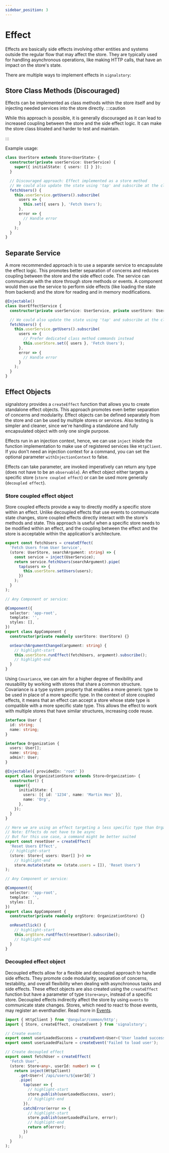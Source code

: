 ```yaml
---
sidebar_position: 3
---
```


# Effect

Effects are basically side effects involving other entities and systems outside the regular flow that may affect the store. They are typically used for handling asynchronous operations, like making HTTP calls, that have an impact on the store's state.

There are multiple ways to implement effects in `signalstory`:

## Store Class Methods (Discouraged)

Effects can be implemented as class methods within the store itself and by injecting needed services into the store directly.
:::caution

While this approach is possible, it is generally discouraged as it can lead to increased coupling between the store and the side effect logic. It can make the store class bloated and harder to test and maintain.

:::

Example usage:

```typescript
class UserStore extends Store<UserState> {
  constructor(private userService: UserService) {
    super({ initialState: { users: [] } });
  }

  // Discouraged approach: Effect implemented as a store method
  // We could also update the state using 'tap' and subscribe at the client
  fetchUsers() {
    this.userService.getUsers().subscribe(
      users => {
        this.set({ users }, 'Fetch Users');
      },
      error => {
        // Handle error
      }
    );
  }
}
```

## Separate Service

A more recommended approach is to use a separate service to encapsulate the effect logic. This promotes better separation of concerns and reduces coupling between the store and the side effect code. The service can communicate with the store through store methods or events. A component would then use the service to perform side effects (like loading the state from backend) and the store for reading and in memory modifications.

```typescript
@Injectable()
class UserEffectService {
  constructor(private userService: UserService, private userStore: UserStore) {}

  // We could also update the state using 'tap' and subscribe at the client
  fetchUsers() {
    this.userService.getUsers().subscribe(
      users => {
        // Prefer dedicated class method commands instead
        this.userStore.set({ users }, 'Fetch Users');
      },
      error => {
        // Handle error
      }
    );
  }
}
```

## Effect Objects

signalstory provides a `createEffect` function that allows you to create standalone effect objects. This approach promotes even better separation of concerns and modularity. Effect objects can be defined separately from the store and can be used by multiple stores or services. Also testing is simpler and cleaner, since we're handling a standalone and fully encapsulated object with only one single purpose.

Effects run in an injection context, hence, we can use `inject` inisde the function implementation to make use of registered services like `HttpClient`. If you don't need an injection context for a command, you can set the optional parameter `withInjectionContext` to false.

Effects can take parameter, are invoked imperatively can return any type (does not have to be an `observable`). An effect object either targets a specific store (`store coupled effect`) or can be used more generally (`decoupled effect`).

### Store coupled effect object

Store coupled effects provide a way to directly modify a specific store within an effect. Unlike decoupled effects that use events to communicate state changes, store coupled effects directly interact with the store's methods and state. This approach is useful when a specific store needs to be modified within an effect, and the coupling between the effect and the store is acceptable within the application's architecture.

```typescript
export const fetchUsers = createEffect(
  'Fetch Users from User Service',
  (store: UserStore, searchArgument: string) => {
    const service = inject(UserService);
    return service.fetchUsers(searchArgument).pipe(
      tap(users => {
        this.userStore.setUsers(users);
      })
    );
  }
);

// Any Component or service:

@Component({
  selector: 'app-root',
  template: '',
  styles: [],
})
export class AppComponent {
  constructor(private readonly userStore: UserStore) {}

  onSearchArgumentChanged(argument: string) {
    // highlight-start
    this.userStore.runEffect(fetchUsers, argument).subscribe();
    // highlight-end
  }
}
```

Using `Covariance`, we can aim for a higher degree of flexibility and reusability by working with stores that share a common structure.
Covariance is a type system property that enables a more generic type to be used in place of a more specific type. In the context of store coupled effects, it means that an effect can accept a store whose state type is compatible with a more specific state type. This allows the effect to work with multiple stores that have similar structures, increasing code reuse.

```typescript
interface User {
  id: string;
  name: string;
}

interface Organization {
  users: User[];
  name: string;
  admin?: User;
}

@Injectable({ providedIn: 'root' })
export class OrganizationStore extends Store<Organization> {
  constructor() {
    super({
      initialState: {
        users: [{ id: '1234', name: 'Martin Hex' }],
        name: 'Org',
      },
    });
  }
}

// Here we are using an effect targeting a less specific type than Organization
// Note: Effects do not have to be async
// But for this use case, a command might be better suited
export const resetUser = createEffect(
  'Reset Users Effect',
  // highlight-start
  (store: Store<{ users: User[] }>) =>
    // highlight-end
    store.mutate(state => (state.users = []), 'Reset Users')
);

// Any Component or service:

@Component({
  selector: 'app-root',
  template: '',
  styles: [],
})
export class AppComponent {
  constructor(private readonly orgStore: OrganizationStore) {}

  onResetClick() {
    // highlight-start
    this.orgStore.runEffect(resetUser).subscribe();
    // highlight-end
  }
}
```

### Decoupled effect object

Decoupled effects allow for a flexible and decoupled approach to handle side effects. They promote code modularity, separation of concerns, testability, and overall flexibility when dealing with asynchronous tasks and side effects. These effect objects are also created using the `createEffect` function but have a parameter of type `Store<any>`, instead of a specific store. Decoupled effects indirectly affect the store by using `events` to communicate state changes. Stores, which need to react to those events, may register an eventhandler. Read more in [Events](./event.md).

```typescript
import { HttpClient } from '@angular/common/http';
import { Store, createEffect, createEvent } from 'signalstory';

// Create events
export const userLoadedSuccess = createEvent<User>('User loaded successfully');
export const userLoadedFailure = createEvent('Failed to load user');

// Create decoupled effect
export const fetchUser = createEffect(
  'Fetch User',
  (store: Store<any>, userId: number) => {
    return inject(HttpClient)
      .get<User>(`/api/users/${userId}`)
      .pipe(
        tap(user => {
          // highlight-start
          store.publish(userLoadedSuccess, user);
          // highlight-end
        }),
        catchError(error => {
          // highlight-start
          store.publish(userLoadedFailure, error);
          // highlight-end
          return of(error);
        })
      );
  }
);
```
